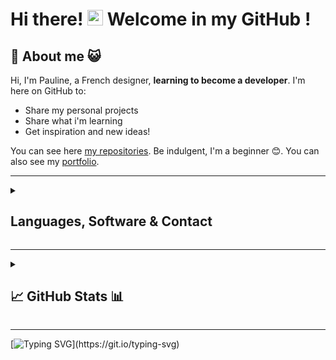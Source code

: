 
# Hi there! <img src="https://media.giphy.com/media/hvRJCLFzcasrR4ia7z/giphy.gif" width="25px"> Welcome in my GitHub !

## 🐑 About me 😺

Hi, I'm Pauline, a French designer, **learning to become a developer**. I'm here on GitHub to:
- Share my personal projects
- Share what i'm learning
- Get inspiration and new ideas!

You can see here [my repositories](https://github.com/Pooh5159?tab=repositories). Be indulgent, I'm a beginner 😊.
You can also see my [portfolio](https://pooh5159.github.io/Portfolio/).

---
<details>
 <summary><h2>Languages, Software & Contact</h2></summary>
 
 ## 👅 Languages 💬

![HTML5 badge](https://img.shields.io/badge/HTML5-E34F26?style=for-the-badge&logo=html5&logoColor=white) ![CSS3 badge](https://img.shields.io/badge/CSS3-1572B6?style=for-the-badge&logo=css3&logoColor=white) ![JavaScript badge](https://img.shields.io/badge/JavaScript-F7DF1E?style=for-the-badge&logo=javascript&logoColor=black) ![PHP badge](https://img.shields.io/badge/PHP-777BB4?style=for-the-badge&logo=php&logoColor=white) ![Bootstrap badge](https://img.shields.io/badge/Bootstrap-563D7C?style=for-the-badge&logo=bootstrap&logoColor=white) 

---

## 👩‍💻 Software 🖱️

![VSCode badge](https://img.shields.io/badge/Visual_Studio_Code-0078D4?style=for-the-badge&logo=visual%20studio%20code&logoColor=white) ![Id badge](https://img.shields.io/badge/Adobe%20InDesign-FF3366?style=for-the-badge&logo=Adobe%20InDesign&logoColor=white) ![Ai badge](https://img.shields.io/badge/Adobe%20Illustrator-FF9A00?style=for-the-badge&logo=adobe%20illustrator&logoColor=white) ![PS badge](https://img.shields.io/badge/Adobe%20Photoshop-31A8FF?style=for-the-badge&logo=Adobe%20Photoshop&logoColor=white) ![Figma badge](https://img.shields.io/badge/Figma-F24E1E?style=for-the-badge&logo=figma&logoColor=white)

---

## 📫 How to contact me 📧

[![Github badge](https://img.shields.io/badge/GitHub-100000?style=for-the-badge&logo=github&logoColor=white)](https://github.com/pooh5159) [![LinkedIn badge](https://img.shields.io/badge/LinkedIn-0077B5?style=for-the-badge&logo=linkedin&logoColor=white)](https://www.linkedin.com/in/pauline-pierson-2838a855/) [![Gmail badge](https://img.shields.io/badge/Mail-c5221f?style=for-the-badge&logo=gmail&logoColor=white)](mailto:Pierson.Pauline@gmail.com)

 
</details>



---

<details>
 <summary><h2>📈 GitHub Stats 📊</h2></summary>

<!-- ![](https://visitor-badge.glitch.me/badge?page_id=pooh5159) !-->

<p><img src="https://github-readme-streak-stats.herokuapp.com/?user=pooh5159&theme=merko" alt="pooh5159" /></p>

<p><img src="https://github-readme-stats.vercel.app/api?username=pooh5159&theme=merko" alt="pooh5159" /></p>

<p><img src="https://github-readme-stats.vercel.app/api/top-langs?username=pooh5159&show_icons=true&locale=en&layout=compact&theme=merko" alt="pooh5159" /></p>

<br/>
 
![GitHub Activity Graph](https://activity-graph.herokuapp.com/graph?username=pooh5159&bg_color=000000&color=4fff67&line=4fff67&point=ffffff&area=true&hide_border=true) 

### View my history skyline
[2021](https://skyline.github.com/Pooh5159/2021?annotation0=2021-10-18,2021-10-18,Arrived%20on%20GitHub%20%21) [2022](https://skyline.github.com/Pooh5159/2022?annotation0=2022-01-10,2022-01-10,Create%20my%20portfolio&annotation1=2022-01-31,2022-01-31,Create%20a%20test%20top%20button&annotation2=2022-01-18,2022-01-18,Create%20test%20slider%0ACreate%20test%20lightbox%0ACreate%20test%20slider%20%2B%20lightbox&annotation3=2022-01-26,2022-01-26,Create%20test%20contact&annotation4=2022-04-10,2022-04-10,Create%20Ran%20Pro%20Exercises%0ACreate%20Calculator&annotation5=2022-04-26,2022-04-26,Create%20TP%20Dev%20Exercises%0ACreate%20Readme)

</details>

---

[![Typing SVG](https://readme-typing-svg.herokuapp.com?font=Permanent+Marker&size=30&duration=1500&color=01CD24&center=true&multiline=true&height=75&lines=Thanks+for+visiting!;+See+you+soon+!)](https://git.io/typing-svg)

<!-- https://github.com/alexandresanlim/Badges4-README.md-Profile#-activity-graph- !-->

